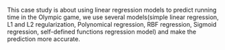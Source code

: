 This case study is about using linear regression models to predict running time in the Olympic game, we use several models(simple linear regression, L1 and L2 regularization, Polynomical regression, RBF regression, Sigmoid regression, self-defined functions regression model) and make the prediction more accurate.

